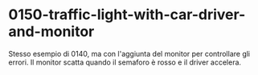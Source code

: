 # 0150-traffic-light-with-car-driver-and-monitor

Stesso esempio di 0140, ma con l'aggiunta del monitor per controllare gli errori. Il monitor scatta quando il semaforo è rosso e il driver accelera.